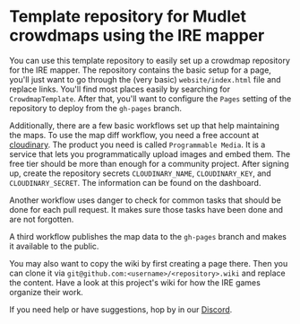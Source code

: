 # Template repository for Mudlet crowdmaps using the IRE mapper #

You can use this template repository to easily set up a crowdmap repository
for the IRE mapper. The repository contains the basic setup for a page, you'll just
want to go through the (very basic) `website/index.html` file and replace links. You'll
find most places easily by searching for `CrowdmapTemplate`. After that, you'll
want to configure the `Pages` setting of the repository to deploy from the
`gh-pages` branch.

Additionally, there are a few basic workflows set up that help maintaining
the maps. To use the map diff workflow, you need a free account at
[cloudinary](https://cloudinary.com/). The product you need is called
`Programmable Media`. It is a service that lets you programmatically upload
images and embed them. The free tier should be more than
enough for a community project. After signing up, create the repository secrets
`CLOUDINARY_NAME`, `CLOUDINARY_KEY`, and `CLOUDINARY_SECRET`. The information
can be found on the dashboard.

Another workflow uses danger to check for common tasks that should be done for
each pull request. It makes sure those tasks have been done and are not
forgotten.

A third workflow publishes the map data to the `gh-pages` branch and makes it
available to the public.

You may also want to copy the wiki by first creating a page there. Then you can
clone it via `git@github.com:<username>/<repository>.wiki` and replace the
content. Have a look at this project's wiki for how the IRE games organize their
work.

If you need help or have suggestions, hop by in our
[Discord](https://discord.gg/PPUNnc3).
